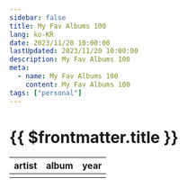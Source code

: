 ```yaml
---
sidebar: false
title: My Fav Albums 100
lang: ko-KR
date: 2023/11/20 10:00:00
lastUpdated: 2023/11/20 10:00:00
description: My Fav Albums 100
meta:
  - name: My Fav Albums 100
    content: My Fav Albums 100
tags: ["personal"]
---
```


# {{ $frontmatter.title }}

|artist|album|year|
|--|--|--|
|||